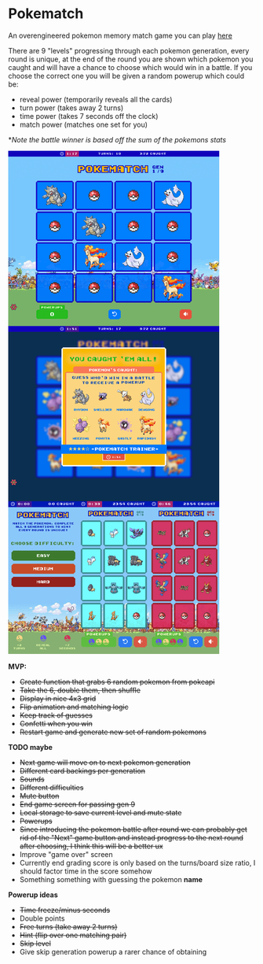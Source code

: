 # Pokematch

An overengineered pokemon memory match game you can play [here](https://pokematch.vercel.app/)

There are 9 "levels" progressing through each pokemon generation, every round is unique, at the end of the round you are shown which pokemon you caught and will have a chance to choose which would win in a battle. If you choose the correct one you will be given a random powerup which could be:
  - reveal power (temporarily reveals all the cards)
  - turn power (takes away 2 turns)
  - time power (takes 7 seconds off the clock)
  - match power (matches one set for you)

**Note the battle winner is based off the sum of the pokemons stats*

![Pokematch](https://raw.githubusercontent.com/mikowl/pokematch/main/screenshots.png)

**MVP:**
  - ~~Create function that grabs 6 random pokemon from pokeapi~~
  - ~~Take the 6, double them, then shuffle~~
  - ~~Display in nice 4x3 grid~~
  - ~~Flip animation and matching logic~~
  - ~~Keep track of guesses~~
  - ~~Confetti when you win~~
  - ~~Restart game and generate new set of random pokemons~~

**TODO maybe**
  - ~~Next game will move on to next pokemon generation~~
  - ~~Different card backings per generation~~
  - ~~Sounds~~
  - ~~Different difficulties~~
  - ~~Mute button~~
  - ~~End game screen for passing gen 9~~
  - ~~Local storage to save current level and mute state~~
  - ~~Powerups~~
  - ~~Since introducing the pokemon battle after round we can probably get rid of the "Next" game button and instead progress to the next round after choosing, I think this will be a better ux~~
  - Improve "game over" screen
  - Currently end grading score is only based on the turns/board size ratio, I should factor time in the score somehow
  - Something something with guessing the pokemon **name**

**Powerup ideas**
  - ~~Time freeze/minus seconds~~
  - Double points
  - ~~Free turns (take away 2 turns)~~
  - ~~Hint (flip over one matching pair)~~
  - ~~Skip level~~
  - Give skip generation powerup a rarer chance of obtaining
